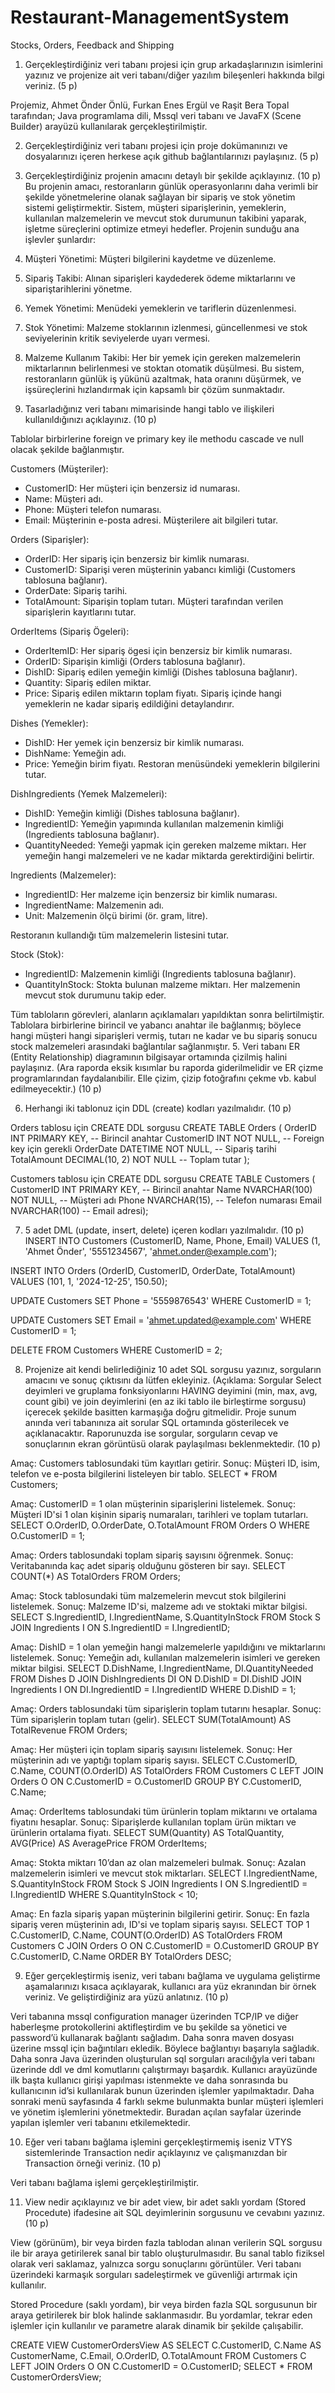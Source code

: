 # Restaurant-ManagementSystem
Stocks, Orders, Feedback and Shipping

1.	Gerçekleştirdiğiniz veri tabanı projesi için grup arkadaşlarınızın isimlerini yazınız ve projenize ait veri tabanı/diğer yazılım bileşenleri hakkında bilgi veriniz. (5 p)

Projemiz, Ahmet Önder Önlü, Furkan Enes Ergül ve Raşit Bera Topal tarafından; Java programlama dili, Mssql veri tabanı ve JavaFX (Scene Builder) arayüzü kullanılarak gerçekleştirilmiştir. 


2.	Gerçekleştirdiğiniz veri tabanı projesi için proje dokümanınızı ve dosyalarınızı içeren herkese açık github bağlantılarınızı paylaşınız. (5 p)

3.	Gerçekleştirdiğiniz projenin amacını detaylı bir şekilde açıklayınız. (10 p)
Bu projenin amacı, restoranların günlük operasyonlarını daha verimli bir şekilde yönetmelerine olanak sağlayan bir sipariş ve stok yönetim sistemi geliştirmektir. Sistem, müşteri siparişlerinin, yemeklerin, kullanılan malzemelerin ve mevcut stok durumunun takibini yaparak, işletme süreçlerini optimize etmeyi hedefler.
Projenin sunduğu ana işlevler şunlardır:
1. Müşteri Yönetimi: Müşteri bilgilerini kaydetme ve düzenleme.
2. Sipariş Takibi: Alınan siparişleri kaydederek ödeme miktarlarını ve sipariştarihlerini yönetme.
3. Yemek Yönetimi: Menüdeki yemeklerin ve tariflerin düzenlenmesi.
4. Stok Yönetimi: Malzeme stoklarının izlenmesi, güncellenmesi ve stok seviyelerinin kritik seviyelerde uyarı vermesi.
5. Malzeme Kullanım Takibi: Her bir yemek için gereken malzemelerin miktarlarının belirlenmesi ve stoktan otomatik düşülmesi.
Bu sistem, restoranların günlük iş yükünü azaltmak, hata oranını düşürmek, ve işsüreçlerini hızlandırmak için kapsamlı bir çözüm sunmaktadır.
4.	Tasarladığınız veri tabanı mimarisinde hangi tablo ve ilişkileri kullanıldığınızı açıklayınız. (10 p)

Tablolar birbirlerine foreign ve primary key ile methodu cascade ve null olacak şekilde bağlanmıştır.

Customers (Müşteriler):
- CustomerID: Her müşteri için benzersiz id numarası.
- Name: Müşteri adı.
- Phone: Müşteri telefon numarası.
- Email: Müşterinin e-posta adresi.
Müşterilere ait bilgileri tutar.

Orders (Siparişler):
- OrderID: Her sipariş için benzersiz bir kimlik numarası.
- CustomerID: Siparişi veren müşterinin yabancı kimliği (Customers tablosuna
bağlanır).
- OrderDate: Sipariş tarihi.
- TotalAmount: Siparişin toplam tutarı.
Müşteri tarafından verilen siparişlerin kayıtlarını tutar.

OrderItems (Sipariş Ögeleri):
- OrderItemID: Her sipariş ögesi için benzersiz bir kimlik numarası.
- OrderID: Siparişin kimliği (Orders tablosuna bağlanır).
- DishID: Sipariş edilen yemeğin kimliği (Dishes tablosuna bağlanır).
- Quantity: Sipariş edilen miktar.
- Price: Sipariş edilen miktarın toplam fiyatı.
Sipariş içinde hangi yemeklerin ne kadar sipariş edildiğini detaylandırır.

Dishes (Yemekler):
- DishID: Her yemek için benzersiz bir kimlik numarası.
- DishName: Yemeğin adı.
- Price: Yemeğin birim fiyatı.
Restoran menüsündeki yemeklerin bilgilerini tutar.

DishIngredients (Yemek Malzemeleri):
- DishID: Yemeğin kimliği (Dishes tablosuna bağlanır).
- IngredientID: Yemeğin yapımında kullanılan malzemenin kimliği (Ingredients
tablosuna bağlanır).
- QuantityNeeded: Yemeği yapmak için gereken malzeme miktarı.
Her yemeğin hangi malzemeleri ve ne kadar miktarda gerektirdiğini belirtir.

Ingredients (Malzemeler):
- IngredientID: Her malzeme için benzersiz bir kimlik numarası.
- IngredientName: Malzemenin adı.
- Unit: Malzemenin ölçü birimi (ör. gram, litre).

Restoranın kullandığı tüm malzemelerin listesini tutar.

Stock (Stok):
- IngredientID: Malzemenin kimliği (Ingredients tablosuna bağlanır).
- QuantityInStock: Stokta bulunan malzeme miktarı. Her malzemenin mevcut stok durumunu takip eder.

Tüm tabloların görevleri, alanların açıklamaları yapıldıktan sonra belirtilmiştir. Tablolara birbirlerine birincil ve yabancı anahtar ile bağlanmış; böylece hangi müşteri hangi siparişleri vermiş, tutarı ne kadar ve bu sipariş sonucu stock malzemeleri arasındaki bağlantılar sağlanmıştır.
5.	Veri tabanı ER (Entity Relationship) diagramının bilgisayar ortamında çizilmiş halini paylaşınız. (Ara raporda eksik kısımlar bu raporda giderilmelidir ve ER çizme programlarından faydalanıbilir. Elle çizim, çizip fotoğrafını çekme vb. kabul edilmeyecektir.) (10 p)

6.	Herhangi iki tablonuz için DDL (create) kodları yazılmalıdır. (10 p)

Orders tablosu için CREATE DDL sorgusu
CREATE TABLE Orders (
OrderID INT PRIMARY KEY,       -- Birincil anahtar
CustomerID INT NOT NULL,       -- Foreign key için gerekli
OrderDate DATETIME NOT NULL,   -- Sipariş tarihi
TotalAmount DECIMAL(10, 2) NOT NULL -- Toplam tutar
);

Customers tablosu için CREATE DDL sorgusu
CREATE TABLE Customers (
CustomerID INT PRIMARY KEY,    -- Birincil anahtar
Name NVARCHAR(100) NOT NULL,   -- Müşteri adı
Phone NVARCHAR(15),            -- Telefon numarası
Email NVARCHAR(100)            -- Email adresi);

7.	5 adet DML (update, insert, delete) içeren kodları yazılmalıdır. (10 p)
INSERT INTO Customers (CustomerID, Name, Phone, Email)
VALUES (1, 'Ahmet Önder', '5551234567', 'ahmet.onder@example.com');

INSERT INTO Orders (OrderID, CustomerID, OrderDate, TotalAmount)
VALUES (101, 1, '2024-12-25', 150.50);

UPDATE Customers
SET Phone = '5559876543'
WHERE CustomerID = 1;

UPDATE Customers
SET Email = 'ahmet.updated@example.com'
WHERE CustomerID = 1;

DELETE FROM Customers
WHERE CustomerID = 2;
 
8.	Projenize ait kendi belirlediğiniz 10 adet SQL sorgusu yazınız, sorguların amacını ve sonuç çıktısını da lütfen ekleyiniz.  (Açıklama: Sorgular Select deyimleri ve gruplama fonksiyonlarını HAVING deyimini (min, max, avg, count gibi) ve join deyimlerini (en az iki tablo ile birleştirme sorgusu) içerecek şekilde basitten karmaşığa doğru gitmelidir. Proje sunum anında veri tabanınıza ait sorular SQL ortamında gösterilecek ve açıklanacaktır. Raporunuzda ise sorgular, sorguların cevap ve sonuçlarının ekran görüntüsü olarak paylaşılması beklenmektedir. (10 p) 

Amaç: Customers tablosundaki tüm kayıtları getirir.
Sonuç: Müşteri ID, isim, telefon ve e-posta bilgilerini listeleyen bir tablo.
SELECT * FROM Customers;

Amaç: CustomerID = 1 olan müşterinin siparişlerini listelemek.
      Sonuç: Müşteri ID'si 1 olan kişinin sipariş numaraları, tarihleri ve toplam tutarları.
SELECT O.OrderID, O.OrderDate, O.TotalAmount 
FROM Orders O WHERE O.CustomerID = 1;

Amaç: Orders tablosundaki toplam sipariş sayısını öğrenmek.
Sonuç: Veritabanında kaç adet sipariş olduğunu gösteren bir sayı.
SELECT COUNT(*) AS TotalOrders
FROM Orders;

Amaç: Stock tablosundaki tüm malzemelerin mevcut stok bilgilerini listelemek.
Sonuç: Malzeme ID'si, malzeme adı ve stoktaki miktar bilgisi.
SELECT S.IngredientID, I.IngredientName, S.QuantityInStock 
FROM Stock S
JOIN Ingredients I ON S.IngredientID = I.IngredientID;

Amaç: DishID = 1 olan yemeğin hangi malzemelerle yapıldığını ve miktarlarını listelemek.
Sonuç: Yemeğin adı, kullanılan malzemelerin isimleri ve gereken miktar bilgisi.
SELECT D.DishName, I.IngredientName, DI.QuantityNeeded 
FROM Dishes D
JOIN DishIngredients DI ON D.DishID = DI.DishID
JOIN Ingredients I ON DI.IngredientID = I.IngredientID
WHERE D.DishID = 1;

Amaç: Orders tablosundaki tüm siparişlerin toplam tutarını hesaplar.
Sonuç: Tüm siparişlerin toplam tutarı (gelir).
SELECT SUM(TotalAmount) AS TotalRevenue
FROM Orders;

Amaç: Her müşteri için toplam sipariş sayısını listelemek.
Sonuç: Her müşterinin adı ve yaptığı toplam sipariş sayısı.
SELECT C.CustomerID, C.Name, COUNT(O.OrderID) AS TotalOrders
FROM Customers C
LEFT JOIN Orders O ON C.CustomerID = O.CustomerID
GROUP BY C.CustomerID, C.Name;

Amaç: OrderItems tablosundaki tüm ürünlerin toplam miktarını ve ortalama fiyatını hesaplar.
Sonuç: Siparişlerde kullanılan toplam ürün miktarı ve ürünlerin ortalama fiyatı.
SELECT SUM(Quantity) AS TotalQuantity, AVG(Price) AS AveragePrice
FROM OrderItems;

Amaç: Stokta miktarı 10’dan az olan malzemeleri bulmak.
Sonuç: Azalan malzemelerin isimleri ve mevcut stok miktarları.
SELECT I.IngredientName, S.QuantityInStock 
FROM Stock S
JOIN Ingredients I ON S.IngredientID = I.IngredientID
WHERE S.QuantityInStock < 10;


Amaç: En fazla sipariş yapan müşterinin bilgilerini getirir.
Sonuç: En fazla sipariş veren müşterinin adı, ID'si ve toplam sipariş sayısı.
SELECT TOP 1 C.CustomerID, C.Name, COUNT(O.OrderID) AS TotalOrders
FROM Customers C
JOIN Orders O ON C.CustomerID = O.CustomerID
GROUP BY C.CustomerID, C.Name
ORDER BY TotalOrders DESC;


9.	Eğer gerçekleştirmiş iseniz, veri tabanı bağlama ve uygulama geliştirme aşamalarınızı kısaca açıklayarak, kullanıcı ara yüz ekranından bir örnek veriniz. Ve geliştirdiğiniz ara yüzü anlatınız. (10 p)

Veri tabanına mssql configuration manager üzerinden TCP/IP ve diğer haberleşme protokollerini aktifleştirdim ve bu şekilde sa yönetici ve password’ü kullanarak bağlantı sağladım. Daha sonra maven dosyası üzerine mssql için bağıntıları ekledik. Böylece bağlantıyı başarıyla sağladık. Daha sonra Java üzerinden oluşturulan sql sorguları aracılığyla veri tabanı üzerinde ddl ve dml komutlarını çalıştırmayı başardık. 
Kullanıcı arayüzünde ilk başta kullanıcı girişi yapılması istenmekte ve daha sonrasında bu kullanıcının id’si kullanılarak bunun üzerinden işlemler yapılmaktadır. Daha sonraki menü sayfasında 4 farklı sekme bulunmakta bunlar müşteri işlemleri ve yönetim işlemlerini yönetmektedir. Buradan açılan sayfalar üzerinde yapılan işlemler veri tabanını etkilemektedir.

 

10.	Eğer veri tabanı bağlama işlemini gerçekleştirmemiş iseniz VTYS sistemlerinde Transaction nedir açıklayınız ve çalışmanızdan bir Transaction örneği veriniz. (10 p)

Veri tabanı bağlama işlemi gerçekleştirilmiştir.


11.	View nedir açıklayınız ve bir adet view, bir adet saklı yordam (Stored Procedute)  ifadesine ait SQL deyimlerinin sorgusunu ve cevabını yazınız.
(10 p)

View (görünüm), bir veya birden fazla tablodan alınan verilerin SQL sorgusu ile bir araya getirilerek sanal bir tablo oluşturulmasıdır. Bu sanal tablo fiziksel olarak veri saklamaz, yalnızca sorgu sonuçlarını görüntüler. Veri tabanı üzerindeki karmaşık sorguları sadeleştirmek ve güvenliği artırmak için kullanılır.

Stored Procedure (saklı yordam), bir veya birden fazla SQL sorgusunun bir araya getirilerek bir blok halinde saklanmasıdır. Bu yordamlar, tekrar eden işlemler için kullanılır ve parametre alarak dinamik bir şekilde çalışabilir.

CREATE VIEW CustomerOrdersView AS
SELECT 
    C.CustomerID,
    C.Name AS CustomerName,
    C.Email,
    O.OrderID,
    O.TotalAmount
FROM Customers C
LEFT JOIN Orders O ON C.CustomerID = O.CustomerID;
SELECT * FROM CustomerOrdersView;

